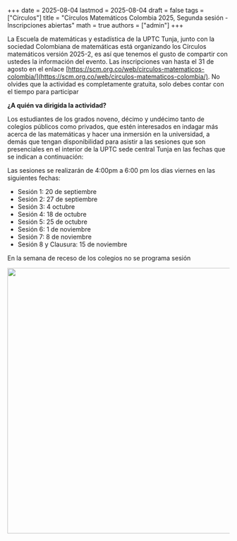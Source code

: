 +++
date      = 2025-08-04
lastmod   = 2025-08-04
draft     = false
tags      = ["Círculos"]
title     = "Círculos Matemáticos Colombia 2025, Segunda sesión - Inscripciones abiertas"
math      = true
authors   = ["admin"]
+++

La Escuela de matemáticas y estadística de la UPTC Tunja, junto con la sociedad Colombiana de matemáticas está organizando los Círculos matemáticos versión 2025-2, es así que tenemos el gusto de compartir con ustedes la información del evento.  Las inscripciones van hasta el 31 de agosto en el enlace  [https://scm.org.co/web/circulos-matematicos-colombia/](https://scm.org.co/web/circulos-matematicos-colombia/).
No olvides que la actividad es completamente gratuita, solo debes contar con el tiempo para participar

**¿A quién va dirigida la actividad?**

Los estudiantes de los grados noveno, décimo y undécimo tanto de colegios públicos como privados, que estén interesados en indagar más acerca de las matemáticas y hacer una inmersión en la universidad, a demás que tengan disponibilidad para asistir a las sesiones que son presenciales en el interior de la UPTC sede central Tunja en las fechas que se indican a continuación:

Las sesiones se realizarán de 4:00pm a 6:00 pm los días viernes en las siguientes fechas:

* Sesión 1: 20 de  septiembre
* Sesión 2: 27 de septiembre
* Sesión 3:  4 octubre
* Sesión 4: 18 de octubre
* Sesión 5: 25 de octubre
* Sesión 6: 1 de noviembre
* Sesión 7: 8 de noviembre
* Sesión 8 y Clausura: 15 de noviembre

En la semana de receso de los colegios no se programa sesión


<img src="https://matematicas.netlify.app/img/circulos/2025-08-04-Circulos.jpeg"  width="600"/>


